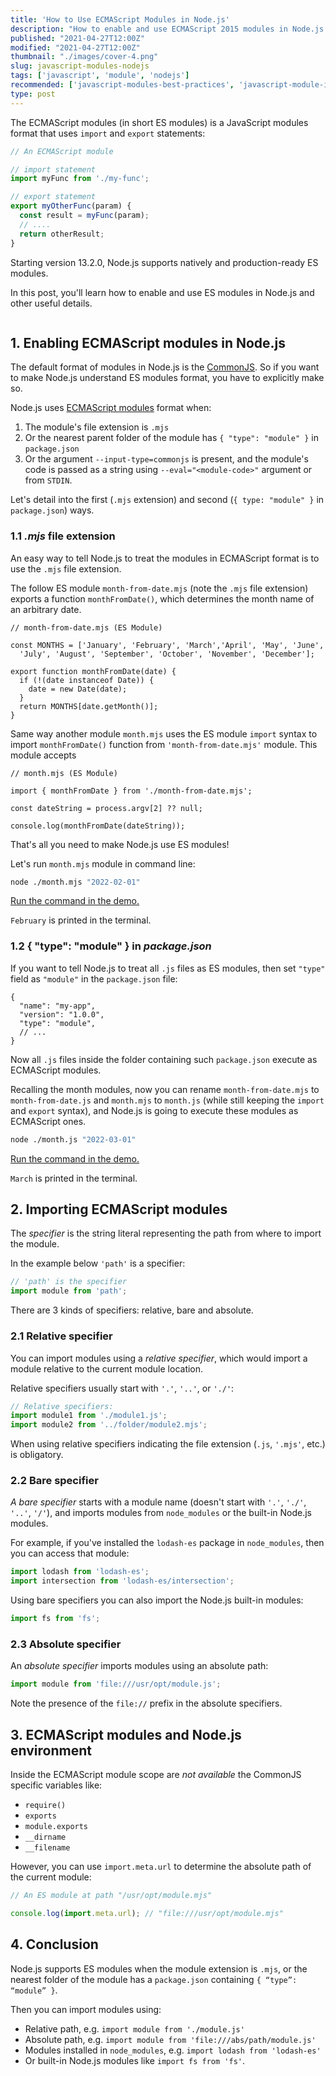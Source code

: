 ```yaml
---
title: 'How to Use ECMAScript Modules in Node.js'
description: "How to enable and use ECMAScript 2015 modules in Node.js."
published: "2021-04-27T12:00Z"
modified: "2021-04-27T12:00Z"
thumbnail: "./images/cover-4.png"
slug: javascript-modules-nodejs
tags: ['javascript', 'module', 'nodejs']
recommended: ['javascript-modules-best-practices', 'javascript-module-import-twice']
type: post
---
```


The ECMAScript modules (in short ES modules) is a JavaScript modules format that uses `import` and `export` statements:

```javascript
// An ECMAScript module

// import statement
import myFunc from './my-func';

// export statement
export myOtherFunc(param) {
  const result = myFunc(param);
  // ....
  return otherResult;
}
```

Starting version 13.2.0, Node.js supports natively and production-ready ES modules.  

In this post, you'll learn how to enable and use ES modules in Node.js and other useful details.  

```toc
```

## 1. Enabling ECMAScript modules in Node.js

The default format of modules in Node.js is the [CommonJS](https://nodejs.org/docs/latest/api/modules.html#modules_modules_commonjs_modules). So if you want to make Node.js understand ES modules format, you have to explicitly make so.  

Node.js uses [ECMAScript modules](https://nodejs.org/docs/latest/api/esm.html#esm_modules_ecmascript_modules) format when:

1. The module's file extension is `.mjs` 
2. Or the nearest parent folder of the module has `{ "type": "module" }` in `package.json`
3. Or the argument `--input-type=commonjs` is present, and the module's code is passed as a string using `--eval="<module-code>"` argument or from `STDIN`.   

Let's detail into the first (`.mjs` extension) and second (`{ type: "module" }` in `package.json`) ways.  

### 1.1 *.mjs* file extension

An easy way to tell Node.js to treat the modules in ECMAScript format is to use the `.mjs` file extension.  

The follow ES module `month-from-date.mjs` (note the `.mjs` file extension) exports a function `monthFromDate()`, which determines the month name of an arbitrary date. 

```javascript{1,6}
// month-from-date.mjs (ES Module)

const MONTHS = ['January', 'February', 'March','April', 'May', 'June', 
  'July', 'August', 'September', 'October', 'November', 'December'];

export function monthFromDate(date) {
  if (!(date instanceof Date)) {
    date = new Date(date);
  }
  return MONTHS[date.getMonth()];
}
```

Same way another module `month.mjs` uses the ES module `import` syntax to import `monthFromDate()` function from `'month-from-date.mjs'` module. This module accepts   

```javascript{1,3}
// month.mjs (ES Module)

import { monthFromDate } from './month-from-date.mjs';

const dateString = process.argv[2] ?? null;

console.log(monthFromDate(dateString));
```

That's all you need to make Node.js use ES modules!

Let's run `month.mjs` module in command line:

```bash
node ./month.mjs "2022-02-01"
```

[Run the command in the demo.](https://codesandbox.io/s/mjs-extension-8cio7?file=/month.mjs)

`February` is printed in the terminal.  

### 1.2 { "type": "module" } in *package.json*

If you want to tell Node.js to treat all `.js` files as ES modules, then set `"type"` field as `"module"` in the `package.json`
file:

```json{4}
{
  "name": "my-app",
  "version": "1.0.0",
  "type": "module",
  // ...
}
```

Now all `.js` files inside the folder containing such `package.json` execute as ECMAScript modules.  

Recalling the month modules, now you can rename `month-from-date.mjs` to `month-from-date.js` and `month.mjs` to `month.js` (while still keeping the `import` and `export` syntax), and Node.js is going to execute these modules as ECMAScript ones.

```bash
node ./month.js "2022-03-01"
```

[Run the command in the demo.](https://codesandbox.io/s/type-module-lcr0m?file=/month.js)

`March` is printed in the terminal.  

## 2. Importing ECMAScript modules

The *specifier* is the string literal representing the path from where to import the module.  

In the example below `'path'` is a specifier:

```javascript
// 'path' is the specifier
import module from 'path';
```

There are 3 kinds of specifiers: relative, bare and absolute.  

### 2.1 Relative specifier

You can import modules using a *relative specifier*, which would import a module relative to the current module location.  

Relative specifiers usually start with `'.'`, `'..'`, or `'./'`:

```javascript
// Relative specifiers:
import module1 from './module1.js';
import module2 from '../folder/module2.mjs';
```

When using relative specifiers indicating the file extension (`.js`, `'.mjs'`, etc.) is obligatory.

### 2.2 Bare specifier

*A bare specifier* starts with a module name (doesn't start with `'.'`, `'./'`, `'..'`, `'/'`), and imports modules from `node_modules` or the built-in Node.js modules.  

For example, if you've installed the `lodash-es` package in `node_modules`, then you can access that module:
 
```javascript
import lodash from 'lodash-es';
import intersection from 'lodash-es/intersection';
```

Using bare specifiers you can also import the Node.js built-in modules:

```javascript
import fs from 'fs';
```

### 2.3 Absolute specifier

An *absolute specifier* imports modules using an absolute path:

```javascript
import module from 'file:///usr/opt/module.js';
```

Note the presence of the `file://` prefix in the absolute specifiers.  

## 3. ECMAScript modules and Node.js environment

Inside the ECMAScript module scope are *not available* the CommonJS specific variables like:

* `require()`
* `exports`
* `module.exports`
* `__dirname`
* `__filename`

However, you can use `import.meta.url` to determine the absolute path of the current module:

```javascript
// An ES module at path "/usr/opt/module.mjs"

console.log(import.meta.url); // "file:///usr/opt/module.mjs"
```

## 4. Conclusion

Node.js supports ES modules when the module extension is `.mjs`, or the nearest folder of the module has a `package.json` containing `{ “type”: “module” }`.   

Then you can import modules using:

* Relative path, e.g. `import module from './module.js'`
* Absolute path, e.g. `import module from 'file:///abs/path/module.js'`
* Modules installed in `node_modules`, e.g. `import lodash from 'lodash-es'`
* Or built-in Node.js modules like `import fs from 'fs'`.
